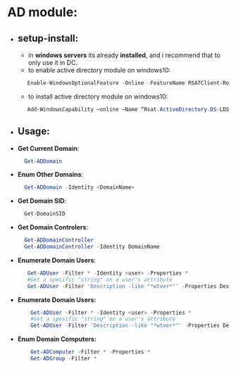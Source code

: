 # AD module:

  + ## **setup-install**:
    + in **windows servers** its already **installed**, and i recommend that to only use it in DC.
    + to enable active directory module on windows10:
    ```powershell
       Enable-WindowsOptionalFeature -Online -FeatureName RSATClient-Roles-AD-Powershell
    ```
    + to install active directory module on windows10:
    ```powershell
       Add-WindowsCapability –online –Name “Rsat.ActiveDirectory.DS-LDS.Tools~~~~0.0.1.0”
    ```


  + ## **Usage**:
  + **Get Current Domain**:
    ```powershell
      Get-ADDomain
    ```
  + **Enum Other Domains**: 
    ```powershell
      Get-ADDomain -Identity <DomainName>
    ```
  + **Get Domain SID**: 
    ```powershell
      Get-DomainSID
    ```
  + **Get Domain Controlers**:
    ```powershell    
      Get-ADDomainController
      Get-ADDomainController -Identity DomainName
    ```
  + **Enumerate Domain Users**:
    ```powershell
       Get-ADUser -Filter * -Identity <user> -Properties *
       #Get a spesific "string" on a user's attribute
       Get-ADUser -Filter 'Description -like "*wtver*"' -Properties Description | select Name, Description
    ```
  + **Enumerate Domain Users:** 
    ```powershell
        Get-ADUser -Filter * -Identity <user> -Properties *
        #Get a spesific "string" on a user's attribute
        Get-ADUser -Filter 'Description -like "*wtver*"' -Properties Description | select Name, Description
    ```
  + **Enum Domain Computers:** 
    ```powershell
        Get-ADComputer -Filter * -Properties *
        Get-ADGroup -Filter * 
    ```
